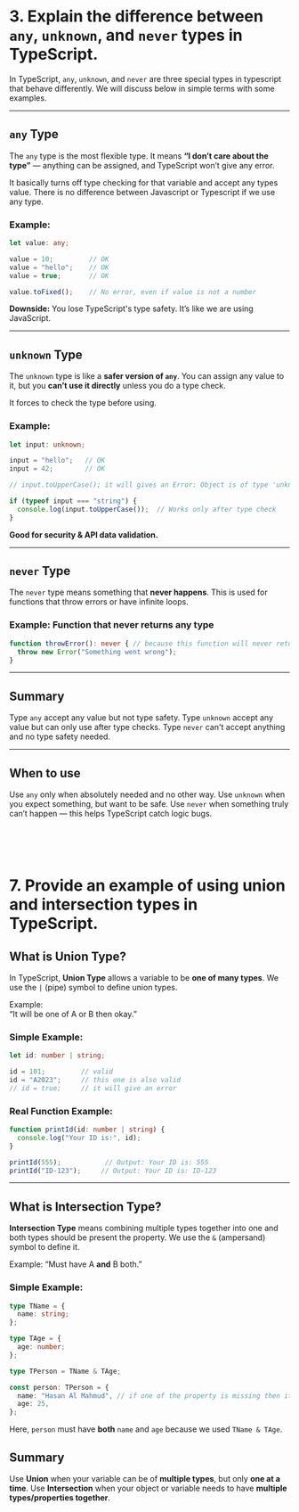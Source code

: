 # 3. Explain the difference between `any`, `unknown`, and `never` types in TypeScript.

In TypeScript, `any`, `unknown`, and `never` are three special types in typescript that behave differently. We will discuss below in simple terms with some examples.

---
## `any` Type

The `any` type is the most flexible type. It means **“I don’t care about the type”** — anything can be assigned, and TypeScript won’t give any error.

It basically turns off type checking for that variable and accept any types value. There is no difference between Javascript or Typescript if we use any type.

### Example:

```ts
let value: any;

value = 10;         // OK
value = "hello";    // OK
value = true;       // OK

value.toFixed();    // No error, even if value is not a number
```

 **Downside:** You lose TypeScript's type safety. It’s like we are using JavaScript.

---

## `unknown` Type

The `unknown` type is like a **safer version of `any`**.
You can assign any value to it, but you **can’t use it directly** unless you do a type check.

It forces to check the type before using.

### Example:

```ts
let input: unknown;

input = "hello";   // OK
input = 42;        // OK

// input.toUpperCase(); it will gives an Error: Object is of type 'unknown'

if (typeof input === "string") {
  console.log(input.toUpperCase());  // Works only after type check
}
```

 **Good for security & API data validation.**

---

## `never` Type

The `never` type means something that **never happens**.
This is used for functions that throw errors or have infinite loops.

### Example: Function that never returns any type

```ts
function throwError(): never { // because this function will never return anything thats why its return type is never
  throw new Error("Something went wrong");
}
```

---

## Summary

Type `any` accept any value but not type safety. 
Type `unknown` accept any value but can only use after type checks.
Type `never` can't accept anything and no type safety needed.

---

## When to use

Use `any` only when absolutely needed and no other way.
Use `unknown` when you expect something, but want to be safe.
Use `never` when something truly can’t happen — this helps TypeScript catch logic bugs.



</br>
</br>
</br>



# 7. Provide an example of using union and intersection types in TypeScript.

## What is Union Type?

In TypeScript, **Union Type** allows a variable to be **one of many types**. We use the `|` (pipe) symbol to define union types.

Example:  
“It will be one of A or B then okay.”

### Simple Example:

```ts
let id: number | string;

id = 101;         // valid
id = "A2023";     // this one is also valid
// id = true;     // it will give an error
```

### Real Function Example:

```ts
function printId(id: number | string) {
  console.log("Your ID is:", id);
}

printId(555);           // Output: Your ID is: 555
printId("ID-123");     // Output: Your ID is: ID-123
```

---

## What is Intersection Type?

**Intersection Type** means combining multiple types together into one and both types should be present the property. We use the `&` (ampersand) symbol to define it.

Example:
“Must have A **and** B both.”

### Simple Example:

```ts
type TName = {
  name: string;
};

type TAge = {
  age: number;
};

type TPerson = TName & TAge;

const person: TPerson = {
  name: "Hasan Al Mahmud", // if one of the property is missing then it will give an error
  age: 25,
};
```

Here, `person` must have **both** `name` and `age` because we used `TName & TAge`.

## Summary

Use **Union** when your variable can be of **multiple types**, but only **one at a time**.
Use **Intersection** when your object or variable needs to have **multiple types/properties together**.


